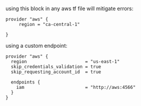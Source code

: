 
using this block in any aws tf file will mitigate errors:

```
provider "aws" {
     region = "ca-central-1"

}
```

using a custom endpoint:
```
provider "aws" {
  region                      = "us-east-1"
  skip_credentials_validation = true
  skip_requesting_account_id  = true

  endpoints {
    iam                       = "http://aws:4566"
  }
}
```